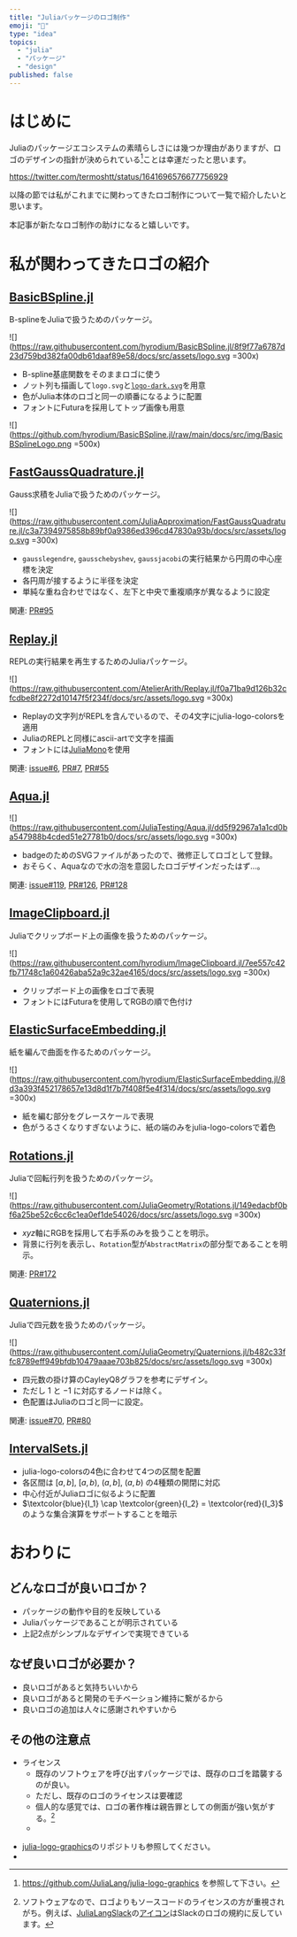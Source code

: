 ```yaml
---
title: "Juliaパッケージのロゴ制作"
emoji: "🎨"
type: "idea"
topics:
  - "julia"
  - "パッケージ"
  - "design"
published: false
---
```


# はじめに

Juliaのパッケージエコシステムの素晴らしさには幾つか理由がありますが、ロゴのデザインの指針が決められている[^julia-logo-graphics]ことは幸運だったと思います。

https://twitter.com/termoshtt/status/1641696576677756929

以降の節では私がこれまでに関わってきたロゴ制作について一覧で紹介したいと思います。

[^julia-logo-graphics]: https://github.com/JuliaLang/julia-logo-graphics を参照して下さい。

本記事が新たなロゴ制作の助けになると嬉しいです。

# 私が関わってきたロゴの紹介

## [BasicBSpline.jl](https://hyrodium.github.io/BasicBSpline.jl/dev/)

B-splineをJuliaで扱うためのパッケージ。

![](https://raw.githubusercontent.com/hyrodium/BasicBSpline.jl/8f9f77a6787d23d759bd382fa00db61daaf89e58/docs/src/assets/logo.svg =300x)

* B-spline基底関数をそのままロゴに使う
* ノット列も描画して`logo.svg`と[`logo-dark.svg`](https://raw.githubusercontent.com/hyrodium/BasicBSpline.jl/8f9f77a6787d23d759bd382fa00db61daaf89e58/docs/src/assets/logo-dark.svg)を用意
* 色がJulia本体のロゴと同一の順番になるように配置
* フォントにFuturaを採用してトップ画像も用意

![](https://github.com/hyrodium/BasicBSpline.jl/raw/main/docs/src/img/BasicBSplineLogo.png =500x)

## [FastGaussQuadrature.jl](https://juliaapproximation.github.io/FastGaussQuadrature.jl/dev/)

Gauss求積をJuliaで扱うためのパッケージ。

![](https://raw.githubusercontent.com/JuliaApproximation/FastGaussQuadrature.jl/c3a7394975858b89bf0a9386ed396cd47830a93b/docs/src/assets/logo.svg =300x)

* `gausslegendre`, `gausschebyshev`, `gaussjacobi`の実行結果から円周の中心座標を決定
* 各円周が接するように半径を決定
* 単純な重ね合わせではなく、左下と中央で重複順序が異なるように設定

関連: [PR#95](https://github.com/JuliaApproximation/FastGaussQuadrature.jl/pull/95)

## [Replay.jl](https://atelierarith.github.io/Replay.jl/dev)

REPLの実行結果を再生するためのJuliaパッケージ。

![](https://raw.githubusercontent.com/AtelierArith/Replay.jl/f0a71ba9d126b32cfcdbe8f2272d10147f5f234f/docs/src/assets/logo.svg =300x)

* Replayの文字列がREPLを含んでいるので、その4文字にjulia-logo-colorsを適用
* JuliaのREPLと同様にascii-artで文字を描画
* フォントには[JuliaMono](https://juliamono.netlify.app/)を使用

関連: [issue#6](https://github.com/AtelierArith/Replay.jl/issues/6), [PR#7](https://github.com/AtelierArith/Replay.jl/pull/7), [PR#55](https://github.com/AtelierArith/Replay.jl/pull/55)

## [Aqua.jl](https://juliatesting.github.io/Aqua.jl/dev/)

![](https://raw.githubusercontent.com/JuliaTesting/Aqua.jl/dd5f92967a1a1cd0ba547988b4cded51e27781b0/docs/src/assets/logo.svg =300x)

* badgeのためのSVGファイルがあったので、微修正してロゴとして登録。
* おそらく、Aquaなので水の泡を意図したロゴデザインだったはず…。

関連: [issue#119](https://github.com/JuliaTesting/Aqua.jl/issues/119), [PR#126](https://github.com/JuliaTesting/Aqua.jl/pull/126), [PR#128](https://github.com/JuliaTesting/Aqua.jl/pull/128)

## [ImageClipboard.jl](https://hyrodium.github.io/ImageClipboard.jl/dev/)

Juliaでクリップボード上の画像を扱うためのパッケージ。

![](https://raw.githubusercontent.com/hyrodium/ImageClipboard.jl/7ee557c42fb71748c1a60426aba52a9c32ae4165/docs/src/assets/logo.svg =300x)

* クリップボード上の画像をロゴで表現
* フォントにはFuturaを使用してRGBの順で色付け

## [ElasticSurfaceEmbedding.jl](https://hyrodium.github.io/ElasticSurfaceEmbedding.jl/dev/)

紙を編んで曲面を作るためのパッケージ。

![](https://raw.githubusercontent.com/hyrodium/ElasticSurfaceEmbedding.jl/8d3a393f452178657e13d8d1f7b7f408f5e4f314/docs/src/assets/logo.svg =300x)

* 紙を編む部分をグレースケールで表現
* 色がうるさくなりすぎないように、紙の端のみをjulia-logo-colorsで着色

## [Rotations.jl](https://juliageometry.github.io/Rotations.jl/dev/)

Juliaで回転行列を扱うためのパッケージ。

![](https://raw.githubusercontent.com/JuliaGeometry/Rotations.jl/149edacbf0bf6a25be52c6cc6c1ea0ef1de54026/docs/src/assets/logo.svg =300x)

* $xyz$軸にRGBを採用して右手系のみを扱うことを明示。
* 背景に行列を表示し、`Rotation`型が`AbstractMatrix`の部分型であることを明示。

関連: [PR#172](https://github.com/JuliaGeometry/Rotations.jl/pull/172)

## [Quaternions.jl](https://juliageometry.github.io/Quaternions.jl/dev/)

Juliaで四元数を扱うためのパッケージ。

![](https://raw.githubusercontent.com/JuliaGeometry/Quaternions.jl/b482c33ffc8789eff949bfdb10479aaae703b825/docs/src/assets/logo.svg =300x)

* 四元数の掛け算のCayleyQ8グラフを参考にデザイン。
* ただし $1$ と $-1$ に対応するノードは除く。
* 色配置はJuliaのロゴと同一に設定。

関連: [issue#70](https://github.com/JuliaGeometry/Quaternions.jl/issues/70), [PR#80](https://github.com/JuliaGeometry/Quaternions.jl/pull/80)

## [IntervalSets.jl](https://juliamath.github.io/IntervalSets.jl/dev/)

* julia-logo-colorsの4色に合わせて4つの区間を配置
* 各区間は $[a,b]$, $[a,b)$, $(a,b]$, $(a,b)$ の4種類の開閉に対応
* 中心付近がJuliaロゴに似るように配置
* $\textcolor{blue}{I_1} \cap \textcolor{green}{I_2} = \textcolor{red}{I_3}$ のような集合演算をサポートすることを暗示

# おわりに

## どんなロゴが良いロゴか？

* パッケージの動作や目的を反映している
* Juliaパッケージであることが明示されている
* 上記2点がシンプルなデザインで実現できている

## なぜ良いロゴが必要か？

* 良いロゴがあると気持ちいいから
* 良いロゴがあると開発のモチベーション維持に繋がるから
* 良いロゴの追加は人々に感謝されやすいから

## その他の注意点

* ライセンス
  * 既存のソフトウェアを呼び出すパッケージでは、既存のロゴを踏襲するのが良い。
  * ただし、既存のロゴのライセンスは要確認
  * 個人的な感覚では、ロゴの著作権は親告罪としての側面が強い気がする。[^license]
  * 

[^license]: ソフトウェアなので、ロゴよりもソースコードのライセンスの方が重視されがち。例えば、[JuliaLangSlack](https://github.com/JuliaLangSlack)の[アイコン](https://avatars.githubusercontent.com/u/59025354?s=200&v=4)はSlackのロゴの規約に反しています。

* [julia-logo-graphics](https://github.com/JuliaLang/julia-logo-graphics)のリポジトリも参照してください。
* 
